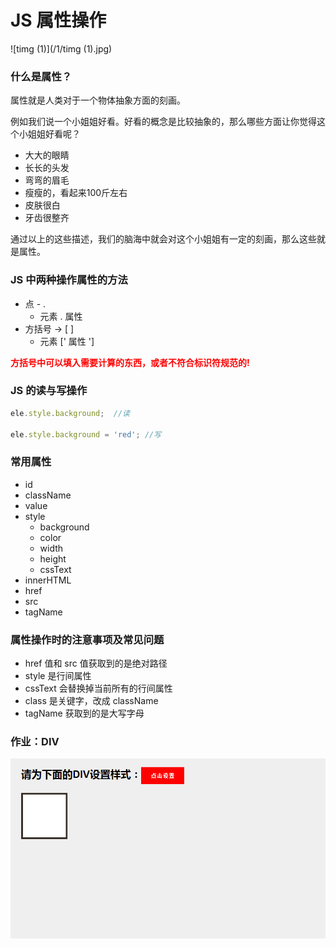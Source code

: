 # JS 属性操作

![timg (1)](/1/timg (1).jpg)

### 什么是属性？

属性就是人类对于一个物体抽象方面的刻画。

例如我们说一个小姐姐好看。好看的概念是比较抽象的，那么哪些方面让你觉得这个小姐姐好看呢？

- 大大的眼睛
- 长长的头发
- 弯弯的眉毛
- 瘦瘦的，看起来100斤左右
- 皮肤很白
- 牙齿很整齐

通过以上的这些描述，我们的脑海中就会对这个小姐姐有一定的刻画，那么这些就是属性。



### JS 中两种操作属性的方法

- 点 - .
  - 元素 . 属性
- 方括号 -> [ ]
  - 元素 [' 属性 ']



<p style="color:red;font-weight:bold;">方括号中可以填入需要计算的东西，或者不符合标识符规范的!</p>



### JS 的读与写操作

```javascript
ele.style.background;  //读

ele.style.background = 'red'; //写
```



### 常用属性

- id
- className
- value
- style
  - background
  - color
  - width
  - height
  - cssText
- innerHTML
- href
- src
- tagName



### 属性操作时的注意事项及常见问题



- href 值和 src 值获取到的是绝对路径
- style 是行间属性
- cssText 会替换掉当前所有的行间属性
- class 是关键字，改成 className
- tagName 获取到的是大写字母













































































### 作业：DIV

![](1/JS1.gif)

































